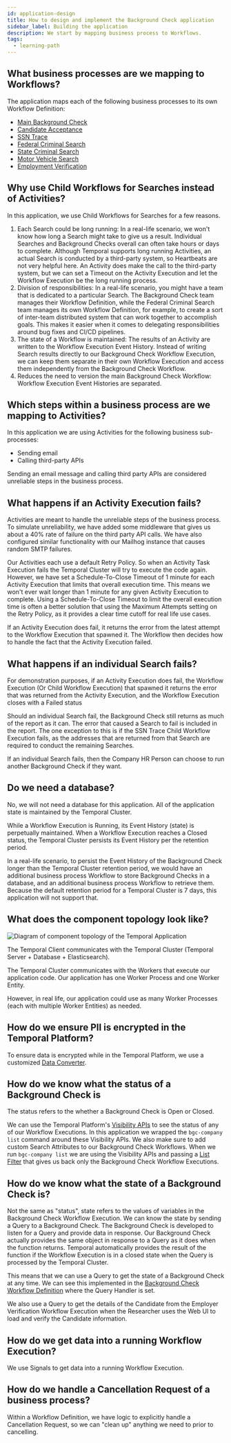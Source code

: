 ```yaml
---
id: application-design
title: How to design and implement the Background Check application
sidebar_label: Building the application
description: We start by mapping business process to Workflows.
tags:
  - learning-path
---
```


## What business processes are we mapping to Workflows?

The application maps each of the following business processes to its own Workflow Definition:

- [Main Background Check](/docs/learning-paths/background-checks/main-background-check)
- [Candidate Acceptance](/docs/learning-paths/background-checks/candidate-acceptance)
- [SSN Trace](/docs/learning-paths/background-checks/ssn-trace)
- [Federal Criminal Search](/docs/learning-paths/background-checks/federal-criminal)
- [State Criminal Search](/docs/learning-paths/background-checks/state-criminal-search)
- [Motor Vehicle Search](/docs/learning-paths/background-checks/motor-vehicle-search)
- [Employment Verification](/docs/learning-paths/background-checks/employment-verification)

## Why use Child Workflows for Searches instead of Activities?

In this application, we use Child Workflows for Searches for a few reasons.

1. Each Search could be long running: In a real-life scenario, we won't know how long a Search might take to give us a result.
   Individual Searches and Background Checks overall can often take hours or days to complete.
   Although Temporal supports long running Activities, an actual Search is conducted by a third-party system, so Heartbeats are not very helpful here.
   An Activity does make the call to the third-party system, but we can set a Timeout on the Activity Execution and let the Workflow Execution be the long running process.
2. Division of responsibilities: In a real-life scenario, you might have a team that is dedicated to a particular Search.
   The Background Check team manages their Workflow Definition, while the Federal Criminal Search team manages its own Workflow Definition, for example, to create a sort of inter-team distributed system that can work together to accomplish goals.
   This makes it easier when it comes to delegating responsibilities around bug fixes and CI/CD pipelines.
3. The state of a Workflow is maintained: The results of an Activity are written to the Workflow Execution Event History.
   Instead of writing Search results directly to our Background Check Workflow Execution, we can keep them separate in their own Workflow Execution and access them independently from the Background Check Workflow.
4. Reduces the need to version the main Background Check Workflow: Workflow Execution Event Histories are separated.

## Which steps within a business process are we mapping to Activities?

In this application we are using Activities for the following business sub-processes:

- Sending email
- Calling third-party APIs

Sending an email message and calling third party APIs are considered unreliable steps in the business process.

## What happens if an Activity Execution fails?

Activities are meant to handle the unreliable steps of the business process.
To simulate unreliability, we have added some middleware that gives us about a 40% rate of failure on the third party API calls.
We have also configured similar functionality with our Mailhog instance that causes random SMTP failures.

Our Activities each use a default Retry Policy.
So when an Activity Task Execution fails the Temporal Cluster will try to execute the code again.
However, we have set a Schedule-To-Close Timeout of 1 minute for each Activity Execution that limits that overall execution time.
This means we won't ever wait longer than 1 minute for any given Activity Execution to complete.
Using a Schedule-To-Close Timeout to limit the overall execution time is often a better solution that using the Maximum Attempts setting on the Retry Policy, as it provides a clear time cutoff for real life use cases.

If an Activity Execution does fail, it returns the error from the latest attempt to the Workflow Execution that spawned it.
The Workflow then decides how to handle the fact that the Activity Execution failed.

## What happens if an individual Search fails?

For demonstration purposes, if an Activity Execution does fail, the Workflow Execution (Or Child Workflow Execution) that spawned it returns the error that was returned from the Activity Execution, and the Workflow Execution closes with a Failed status

Should an individual Search fail, the Background Check still returns as much of the report as it can.
The error that caused a Search to fail is included in the report.
The one exception to this is if the SSN Trace Child Workflow Execution fails, as the addresses that are returned from that Search are required to conduct the remaining Searches.

If an individual Search fails, then the Company HR Person can choose to run another Background Check if they want.

## Do we need a database?

No, we will not need a database for this application.
All of the application state is maintained by the Temporal Cluster.

While a Workflow Execution is Running, its Event History (state) is perpetually maintained.
When a Workflow Execution reaches a Closed status, the Temporal Cluster persists its Event History per the retention period.

In a real-life scenario, to persist the Event History of the Background Check longer than the Temporal Cluster retention period, we would have an additional business process Workflow to store Background Checks in a database, and an additional business process Workflow to retrieve them.
Because the default retention period for a Temporal Cluster is 7 days, this application will not support that.

## What does the component topology look like?

![Diagram of component topology of the Temporal Application](/static/diagrams/background-checks/component-topology.svg)

The Temporal Client communicates with the Temporal Cluster (Temporal Server + Database + Elasticsearch).

The Temporal Cluster communicates with the Workers that execute our application code.
Our application has one Worker Process and one Worker Entity.

However, in real life, our application could use as many Worker Processes (each with multiple Worker Entities) as needed.

## How do we ensure PII is encrypted in the Temporal Platform?

To ensure data is encrypted while in the Temporal Platform, we use a customized [Data Converter](/docs/concepts/what-is-a-data-converter).

## How do we know what the status of a Background Check is

The status refers to the whether a Background Check is Open or Closed.

We can use the Temporal Platform's [Visibility APIs](/docs/concepts/what-is-advanced-visibility) to see the status of any of our Workflow Executions.
In this application we wrapped the `bgc-company list` command around these Visibility APIs.
We also make sure to add custom Search Attributes to our Background Check Workflows.
When we run `bgc-company list` we are using the Visibility APIs and passing a [List Filter](/docs/concepts/what-is-a-list-filter) that gives us back only the Background Check Workflow Executions.

## How do we know what the state of a Background Check is?

Not the same as "status", state refers to the values of variables in the Background Check Workflow Execution.
We can know the state by sending a Query to a Background Check.
The Background Check is developed to listen for a Query and provide data in response.
Our Background Check actually provides the same object in response to a Query as it does when the function returns.
Temporal automatically provides the result of the function if the Workflow Execution is in a closed state when the Query is processed by the Temporal Cluster.

This means that we can use a Query to get the state of a Background Check at any time.
We can see this implemented in the [Background Check Workflow Definition](/docs/learning-paths/background-checks/main-background-check) where the Query Handler is set.

We also use a Query to get the details of the Candidate from the Employer Verification Workflow Execution when the Researcher uses the Web UI to load and verify the Candidate information.

## How do we get data into a running Workflow Execution?

We use Signals to get data into a running Workflow Execution.

## How do we handle a Cancellation Request of a business process?

Within a Workflow Definition, we have logic to explicitly handle a Cancellation Request, so we can "clean up" anything we need to prior to cancelling.
